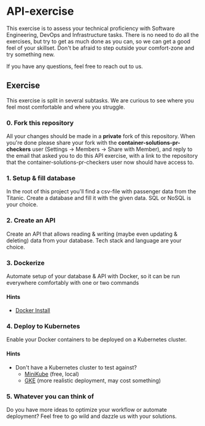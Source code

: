 # API-exercise

This exercise is to assess your technical proficiency with Software Engineering, DevOps and Infrastructure tasks.
There is no need to do all the exercises, but try to get as much done as you can, so we can get a good feel of your skillset.  Don't be afraid to step outside your comfort-zone and try something new.

If you have any questions, feel free to reach out to us.

## Exercise

This exercise is split in several subtasks. We are curious to see where you feel most comfortable and where you struggle.

### 0. Fork this repository
All your changes should be made in a **private** fork of this repository. When you're done please share your fork with the **container-solutions-pr-checkers** user (Settings -> Members -> Share with Member), and reply to the email that asked you to do this API exercise, with a link to the repository that the container-solutions-pr-checkers user now should have access to.

### 1. Setup & fill database
In the root of this project you'll find a csv-file with passenger data from the Titanic. Create a database and fill it with the given data. SQL or NoSQL is your choice.

### 2. Create an API
Create an API that allows reading & writing (maybe even updating & deleting) data from your database.
Tech stack and language are your choice.

### 3. Dockerize
Automate setup of your database & API with Docker, so it can be run everywhere comfortably with one or two commands

#### Hints

- [Docker Install](https://www.docker.com/get-started)

### 4. Deploy to Kubernetes
Enable your Docker containers to be deployed on a Kubernetes cluster.

#### Hints

- Don't have a Kubernetes cluster to test against?
  - [MiniKube](https://kubernetes.io/docs/setup/minikube/) (free, local)
  - [GKE](https://cloud.google.com/kubernetes-engine/) (more realistic deployment, may cost something)

### 5. Whatever you can think of
Do you have more ideas to optimize your workflow or automate deployment? Feel free to go wild and dazzle us with your solutions.
